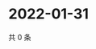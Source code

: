 # 2022-01-31

共 0 条

<!-- BEGIN WEIBO -->
<!-- 最后更新时间 Mon Jan 31 2022 18:12:23 GMT+0800 (China Standard Time) -->

<!-- END WEIBO -->
